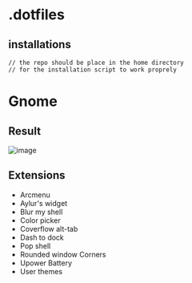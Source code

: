 # .dotfiles

## installations
~~~
// the repo should be place in the home directory 
// for the installation script to work proprely
~~~
# Gnome
## Result
![image](https://user-images.githubusercontent.com/100208156/213437252-31ba05bf-3cf0-49b1-8f44-73ac2054c173.png)
## Extensions
- Arcmenu
- Aylur's widget
- Blur my shell
- Color picker
- Coverflow alt-tab
- Dash to dock
- Pop shell
- Rounded window Corners
- Upower Battery
- User themes
